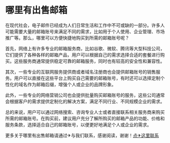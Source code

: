 # 哪里有出售邮箱

在现代社会，电子邮件已经成为人们日常生活和工作中不可或缺的一部分。许多人可能需要大量的邮箱账号来满足不同的需求，比如用于个人使用、企业管理、市场推广等。那么，哪里可以方便快捷地购买到所需的邮箱账号呢？

首先，网络上有许多专业的邮箱服务商，比如谷歌、微软、腾讯等大型科技公司，它们提供了各种各样的邮箱产品，用户可以根据自己的需求选择合适的套餐进行购买。这些服务商通常提供稳定可靠的邮箱服务，同时也有较高的安全性和兼容性。

其次，一些专业的互联网服务提供商或者域名注册商也会提供邮箱账号的销售服务。用户可以直接在这些平台上购买自己需要的邮箱账号，有时还可以选择定制个性化的域名作为邮箱后缀，增强个人或企业的品牌形象。

此外，一些专业的网络营销公司也会提供批量购买邮箱账号的服务，这些公司通常会根据客户的需求提供定制化的解决方案，满足不同行业、不同规模企业的需求。

总的来说，用户可以通过网络搜索、咨询专业人士或者直接联系相关服务商来购买所需的邮箱账号。在购买前，建议用户充分了解所购买的邮箱产品的功能、价格和服务条款，选择适合自己的邮箱账号，以便更好地满足个人或企业的需求。

更多关于哪里有出售邮箱请通过✈与我们联系，感谢阅读，谢谢！[点✈这里联系](https://gg.k02.cc)